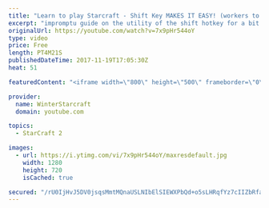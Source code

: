 ```yaml
---
title: "Learn to play Starcraft - Shift Key MAKES IT EASY! (workers to gas, waypoints, ctrl grps, moving)"
excerpt: "impromptu guide on the utility of the shift hotkey for a bit of everything"
originalUrl: https://youtube.com/watch?v=7x9pHr544oY
type: video
price: Free
length: PT4M21S
publishedDateTime: 2017-11-19T17:05:30Z
heat: 51

featuredContent: "<iframe width=\"800\" height=\"500\" frameborder=\"0\" src=\"https://www.youtube.com/embed/7x9pHr544oY\" allow=\"accelerometer; autoplay; encrypted-media; gyroscope; picture-in-picture\" allowfullscreen></iframe>"

provider:
  name: WinterStarcraft
  domain: youtube.com

topics:
  - StarCraft 2

images:
  - url: https://i.ytimg.com/vi/7x9pHr544oY/maxresdefault.jpg
    width: 1280
    height: 720
    isCached: true

secured: "/rU0IjHvJ5DV0jsqsMmtMQnaUSLNIbElSIEWXPbQd+o5sLHRqfYz7cIIZbRfaoMntCAjw6SzlBLcy+nmEaoIZ+3+AvVBCLZWoQp6Cny1UphFhDQINpNL1d0Ja7yfEJTE97s+3GMSpoKUs7r/Edkh9fgLT1JomAiRRf8tKJWIZQ0j2CNfz4/KkUMf3Jvi/H4NttZ6RndOOOt/yX4YWIIqQ8oJBed1ibQ2hvQXY+Tezf98FimQ9mIhZbyqEQbdKOg+Wmfxy6d/BRyfKZC/qCnMtP9D/f6DTqesDjh7uMDm6Ut7ZrmNyVYA0ZaEI0V/7XrhyMnytR/5pmfGu5VIRh5aBLdlM4r/z2jzOjfKGPUNwJ/G3T+yHWsZsBQWMi/GS+GJepVjkUT+ODCwgYqz0AhPq2XHA6JbSbz/3PQBwdnMzmU=;GUhn3X6EXydEwrXhOcNhDQ=="
---
```


